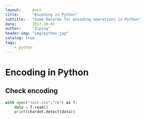 ```yaml
---
layout:     post
title:      "Encoding in Python"
subtitle:   "Some Records for encoding operations in Python"
date:       2017-10-07
author:     "Ziping"
header-img: "img/python.jpg"
catalog: true
tags:
    - python
---
```


# Encoding in Python

## Check encoding

```python
with open("test.csv","rb") as f:
    data = f.read()
    print(chardet.detect(data))
```

